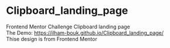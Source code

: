 # Clipboard_landing_page
Frontend Mentor Challenge Clipboard landing page
<br>The Demo: https://ilham-bouk.github.io/Clipboard_landing_page/
<br>Thise design is from Frontend Mentor
